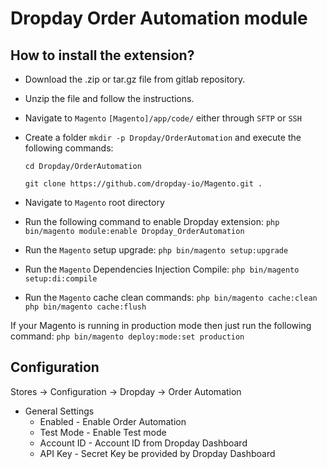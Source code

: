 Dropday Order Automation module
===============

## How to install the extension?

* Download the .zip or tar.gz file from gitlab repository.
* Unzip the file and follow the instructions.
* Navigate to `Magento` `[Magento]/app/code/` either through `SFTP` or `SSH`
* Create a folder ```mkdir -p Dropday/OrderAutomation``` and execute the following commands:

    ```cd Dropday/OrderAutomation```

    ```git clone https://github.com/dropday-io/Magento.git .```

* Navigate to `Magento` root directory
* Run the following command to enable Dropday extension:
```php bin/magento module:enable Dropday_OrderAutomation```
* Run the `Magento` setup upgrade:
```php bin/magento setup:upgrade```
* Run the `Magento` Dependencies Injection Compile:
```php bin/magento setup:di:compile```
* Run the `Magento` cache clean commands:
```php bin/magento cache:clean```
```php bin/magento cache:flush```

If your Magento is running in production mode then just run the following command:
```php bin/magento deploy:mode:set production```

## Configuration

Stores &rarr; Configuration &rarr; Dropday &rarr; Order Automation

- General Settings
   - Enabled - Enable Order Automation
   - Test Mode - Enable Test mode
   - Account ID - Account ID from Dropday Dashboard
   - API Key - Secret Key be provided by Dropday Dashboard
